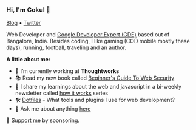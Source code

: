 ### Hi, I'm Gokul 👋

[Blog](https://gokul.site) • [Twitter](https://twitter.com/gokul_i)

Web Developer and [Google Developer Expert (GDE)](https://developers.google.com/community/experts/directory/profile/profile-gokulakrishnan_kalaikovan) based out of Bangalore, India. Besides coding, I like gaming (COD mobile mostly these days), running, football, traveling and an author.

**A little about me:**

- 💼 I’m currently working at <b>Thoughtworks</b>
- 📚 Read my new book called [Beginner's Guide To Web Security](https://gokul.site/book)
- 📩 I share my learnings about the web and javascript in a bi-weekly newsletter called [how it works](https://how-it-works.dev) series
- 🛠 [Dotfiles](https://github.com/gokulkrishh/dotfiles) - What tools and plugins I use for web development?
- 💬 Ask me about anything [here](https://github.com/gokulkrishh/gokulkrishh/issues)

🔗 [Support me](https://www.paypal.me/gokulkrishh) by sponsoring. 
